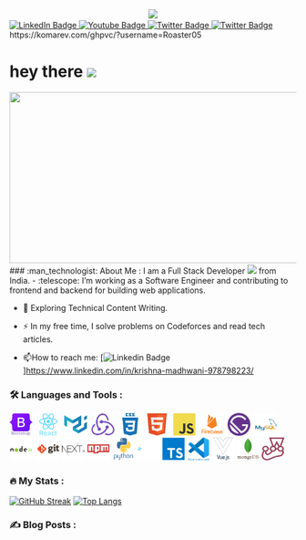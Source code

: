 <div id="header" align="center">
  <img src="https://media.giphy.com/media/M9gbBd9nbDrOTu1Mqx/giphy.gif" width="100"/>
</div>
<div id="badges">
  <a href="https://www.linkedin.com/in/krishna-madhwani-978798223/">
    <img src="https://img.shields.io/badge/LinkedIn-blue?style=for-the-badge&logo=linkedin&logoColor=white" alt="LinkedIn Badge"/>
  </a>
  <a href="your-youtube-URL">
    <img src="https://cp-logo.vercel.app/codeforces/Roasters" alt="Youtube Badge"/>
  </a>
  <a href="your-twitter-URL">
    <img src="https://img.shields.io/badge/Twitter-blue?style=for-the-badge&logo=twitter&logoColor=white" alt="Twitter Badge"/>
  </a>
  <a href="your-twitter-URL">
    <img src="https://cp-logo.vercel.app/codechef/krishnamadhwan" alt="Twitter Badge"/>
  </a>
</div>
https://komarev.com/ghpvc/?username=Roaster05
<img src="https://komarev.com/ghpvc/Krishna_2208&style=flat-square&color=blue" alt=""/>
<h1>
  hey there
  <img src="https://media.giphy.com/media/hvRJCLFzcasrR4ia7z/giphy.gif" width="30px"/>
</h1>
<div align="center">
  <img src="https://media.giphy.com/media/dWesBcTLavkZuG35MI/giphy.gif" width="600" height="300"/>
</div>
### :man_technologist: About Me :
I am a Full Stack Developer <img src="https://media.giphy.com/media/WUlplcMpOCEmTGBtBW/giphy.gif" width="30"> from India.
- :telescope: I’m working as a Software Engineer and contributing to frontend and backend for building web applications.

- :seedling: Exploring Technical Content Writing.

- :zap: In my free time, I solve problems on Codeforces and read tech articles.

- :mailbox:How to reach me: [![Linkedin Badge](https://img.shields.io/badge/-kakbar-blue?style=flat&logo=Linkedin&logoColor=white)]https://www.linkedin.com/in/krishna-madhwani-978798223/
### :hammer_and_wrench: Languages and Tools :
<div>
  <img src="https://github.com/devicons/devicon/blob/master/icons/bootstrap/bootstrap-original-wordmark.svg" width="40" height="40" title="Bootstrap"/>&nbsp;
  <img src="https://github.com/devicons/devicon/blob/master/icons/react/react-original-wordmark.svg" title="React" alt="React" width="40" height="40"/>&nbsp;
  <img src="https://github.com/devicons/devicon/blob/master/icons/materialui/materialui-original.svg" title="Material UI" alt="Material UI" width="40" height="40"/>&nbsp;
  <img src="https://github.com/devicons/devicon/blob/master/icons/redux/redux-original.svg" title="Redux" alt="Redux " width="40" height="40"/>&nbsp;
  <img src="https://github.com/devicons/devicon/blob/master/icons/css3/css3-plain-wordmark.svg"  title="CSS3" alt="CSS" width="40" height="40"/>&nbsp;
  <img src="https://github.com/devicons/devicon/blob/master/icons/html5/html5-original.svg" title="HTML5" alt="HTML" width="40" height="40"/>&nbsp;
  <img src="https://github.com/devicons/devicon/blob/master/icons/javascript/javascript-original.svg" title="JavaScript" alt="JavaScript" width="40" height="40"/>&nbsp;
  <img src="https://github.com/devicons/devicon/blob/master/icons/firebase/firebase-plain-wordmark.svg" title="Firebase" alt="Firebase" width="40" height="40"/>&nbsp;
  <img src="https://github.com/devicons/devicon/blob/master/icons/gatsby/gatsby-original.svg" title="Gatsby"  alt="Gatsby" width="40" height="40"/>&nbsp;
  <img src="https://github.com/devicons/devicon/blob/master/icons/mysql/mysql-original-wordmark.svg" title="MySQL"  alt="MySQL" width="40" height="40"/>&nbsp;
  <img src="https://github.com/devicons/devicon/blob/master/icons/nodejs/nodejs-original-wordmark.svg" title="NodeJS" alt="NodeJS" width="40" height="40"/>&nbsp;
  <img src="https://github.com/devicons/devicon/blob/master/icons/git/git-original-wordmark.svg" title="Git" **alt="Git" width="40" height="40"/>
  <img src="https://github.com/devicons/devicon/blob/master/icons/nextjs/nextjs-original-wordmark.svg" title="Nextjs" width="40" height="40"/>
  <img src="https://github.com/devicons/devicon/blob/master/icons/npm/npm-original-wordmark.svg" title="NPM" width="40" height="40"/>
  <img src="https://github.com/devicons/devicon/blob/master/icons/python/python-original-wordmark.svg" title="Python="Git" width="40" height="40"/>
  <img src="https://github.com/devicons/devicon/blob/master/icons/tailwindcss/tailwindcss-original-wordmark.svg" title="tailwindCSS" width="40" height="40"/>
  <img src="https://github.com/devicons/devicon/blob/master/icons/typescript/typescript-original.svg" title="Typescript" width="40" height="40"/>
  <img src="https://github.com/devicons/devicon/blob/master/icons/vscode/vscode-original-wordmark.svg" title="Vscodet="Git" width="40" height="40"/>
  <img src="https://github.com/devicons/devicon/blob/master/icons/vuejs/vuejs-line-wordmark.svg" title="Vue*alt="Vueidth="40" height="40"/>
  <img src="https://github.com/devicons/devicon/blob/master/icons/mongodb/mongodb-original-wordmark.svg" title="MongoDB" width="40" height="40"/>
  <img src="https://github.com/devicons/devicon/blob/master/icons/jest/jest-plain.svg" title="Jest" width="40" height="40"/>
</div>

### :fire: My Stats :
[![GitHub Streak](http://github-readme-streak-stats.herokuapp.com?user=Roaster05&theme=dark&background=000000)](https://git.io/streak-stats)
[![Top Langs](https://github-readme-stats.vercel.app/api/top-langs/?username=Roaster05&layout=compact&theme=vision-friendly-dark)](https://github.com/anuraghazra/github-readme-stats)
### :writing_hand: Blog Posts :

<!--
**Roaster05/Roaster05** is a ✨ _special_ ✨ repository because its `README.md` (this file) appears on your GitHub profile.

Here are some ideas to get you started:

- 🔭 I’m currently working on ...
- 🌱 I’m currently learning ...
- 👯 I’m looking to collaborate on ...
- 🤔 I’m looking for help with ...
- 💬 Ask me about ...
- 📫 How to reach me: ...
- 😄 Pronouns: ...
- ⚡ Fun fact: ...
-->
